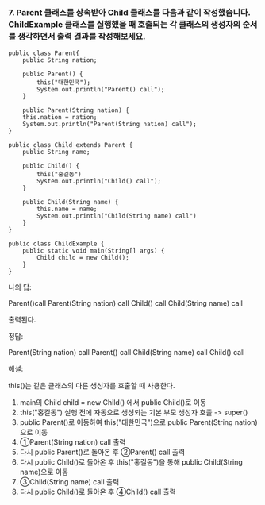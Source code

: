 ### 7. Parent 클래스를 상속받아 Child 클래스를 다음과 같이 작성했습니다. ChildExample 클래스를 실행했을 때 호출되는 각 클래스의 생성자의 순서를 생각하면서 출력 결과를 작성해보세요.

```
public class Parent{
    public String nation;
    
    public Parent() {
        this("대한민국");
        System.out.println("Parent() call");
    }
    
    public Parent(String nation) {
    this.nation = nation;
    System.out.println("Parent(String nation) call");
}
```
```
public class Child extends Parent {
    public String name;
    
    public Child() {
        this("홍길동")
        System.out.println("Child() call");
    }
    
    public Child(String name) {
        this.name = name;
        System.out.println("Child(String name) call")
    }
}
```
```
public class ChildExample {
    public static void main(String[] args) {
        Child child = new Child();
    }
}
```
나의 답:

Parent()call
Parent(String nation) call
Child() call
Child(String name) call

출력된다.

정답:

Parent(String nation) call
Parent() call
Child(String name) call
Child() call

해설: 

this()는 같은 클래스의 다른 생성자를 호출할 때 사용한다.
1. main의 Child child = new Child() 에서 public Child()로 이동
2. this("홍길동") 실행 전에 자동으로 생성되는 기본 부모 생성자 호출 -> super()
3. public Parent()로 이동하여 this("대한민국")으로 public Parent(String nation)으로 이동
4. ①Parent(String nation) call 출력
5. 다시 public Parent()로 돌아온 후 ②Parent() call 출력
6. 다시 public Child()로 돌아온 후 this("홍길동")을 통해 public Child(String name)으로 이동
7. ③Child(String name) call 출력
8. 다시 public Child()로 돌아온 후 ④Child() call 출력
